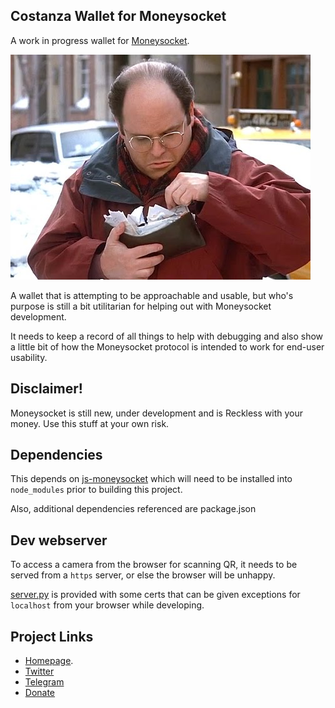 Costanza Wallet for Moneysocket
----
A work in progress wallet for [Moneysocket](https://socket.money).

![Costanza](img/costanza.jpeg)

A wallet that is attempting to be approachable and usable, but who's purpose is still a bit utilitarian for helping out with Moneysocket development.

It needs to keep a record of all things to help with debugging and also show a little bit of how the Moneysocket protocol is intended to work for end-user usability.


Disclaimer!
-----

Moneysocket is still new, under development and is Reckless with your money. Use this stuff at your own risk.


Dependencies
------------------------------------------------------------------------

This depends on [js-moneysocket](https://github.com/moneysocket/js-moneysocket) which will need to be installed into `node_modules` prior to building this project.

Also, additional dependencies referenced are package.json


Dev webserver
------------------------------------------------------------------------

To access a camera from the browser for scanning QR, it needs to be served from a `https` server, or else the browser will be unhappy.

[server.py](server.py) is provided with some certs that can be given exceptions for `localhost` from your browser while developing.


Project Links
------------------------------------------------------------------------

- [Homepage](https://socket.money).
- [Twitter](https://twitter.com/moneysocket)
- [Telegram](https://t.me/moneysocket)
- [Donate](https://socket.money/#donate)
